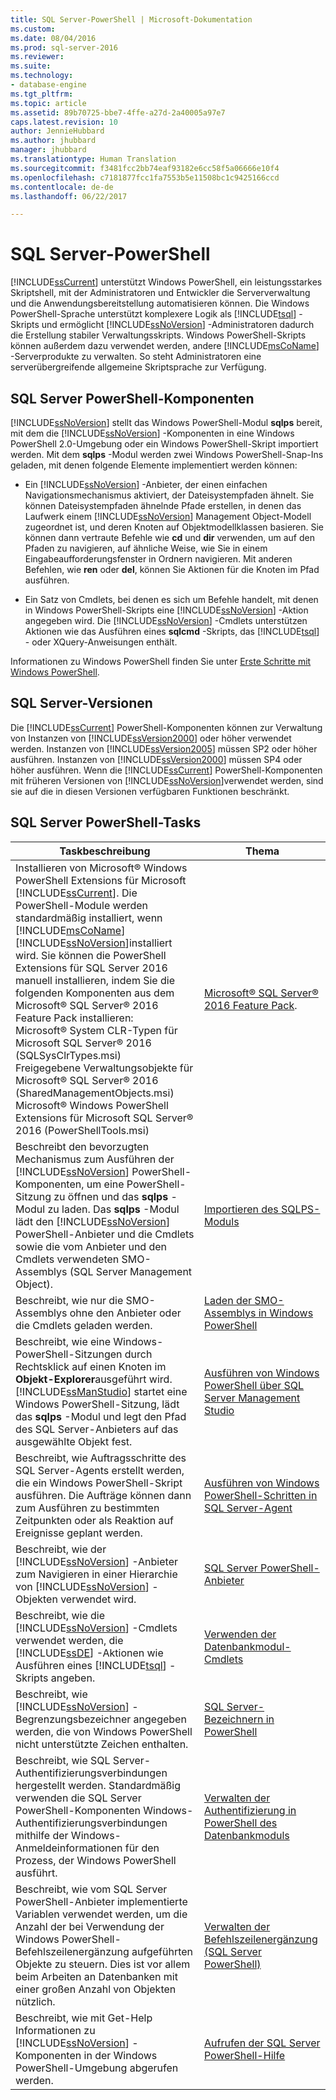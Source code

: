 ```yaml
---
title: SQL Server-PowerShell | Microsoft-Dokumentation
ms.custom: 
ms.date: 08/04/2016
ms.prod: sql-server-2016
ms.reviewer: 
ms.suite: 
ms.technology:
- database-engine
ms.tgt_pltfrm: 
ms.topic: article
ms.assetid: 89b70725-bbe7-4ffe-a27d-2a40005a97e7
caps.latest.revision: 10
author: JennieHubbard
ms.author: jhubbard
manager: jhubbard
ms.translationtype: Human Translation
ms.sourcegitcommit: f3481fcc2bb74eaf93182e6cc58f5a06666e10f4
ms.openlocfilehash: c7181877fcc1fa7553b5e11508bc1c9425166ccd
ms.contentlocale: de-de
ms.lasthandoff: 06/22/2017

---
```

# <a name="sql-server-powershell"></a>SQL Server-PowerShell
  [!INCLUDE[ssCurrent](../../includes/sscurrent-md.md)] unterstützt Windows PowerShell, ein leistungsstarkes Skriptshell, mit der Administratoren und Entwickler die Serververwaltung und die Anwendungsbereitstellung automatisieren können. Die Windows PowerShell-Sprache unterstützt komplexere Logik als [!INCLUDE[tsql](../../includes/tsql-md.md)] -Skripts und ermöglicht [!INCLUDE[ssNoVersion](../../includes/ssnoversion-md.md)] -Administratoren dadurch die Erstellung stabiler Verwaltungsskripts. Windows PowerShell-Skripts können außerdem dazu verwendet werden, andere [!INCLUDE[msCoName](../../includes/msconame-md.md)] -Serverprodukte zu verwalten. So steht Administratoren eine serverübergreifende allgemeine Skriptsprache zur Verfügung.  
  
## <a name="sql-server-powershell-components"></a>SQL Server PowerShell-Komponenten  
 [!INCLUDE[ssNoVersion](../../includes/ssnoversion-md.md)] stellt das Windows PowerShell-Modul **sqlps** bereit, mit dem die [!INCLUDE[ssNoVersion](../../includes/ssnoversion-md.md)] -Komponenten in eine Windows PowerShell 2.0-Umgebung oder ein Windows PowerShell-Skript importiert werden. Mit dem **sqlps** -Modul werden zwei Windows PowerShell-Snap-Ins geladen, mit denen folgende Elemente implementiert werden können:  
  
-   Ein [!INCLUDE[ssNoVersion](../../includes/ssnoversion-md.md)] -Anbieter, der einen einfachen Navigationsmechanismus aktiviert, der Dateisystempfaden ähnelt. Sie können Dateisystempfaden ähnelnde Pfade erstellen, in denen das Laufwerk einem [!INCLUDE[ssNoVersion](../../includes/ssnoversion-md.md)] Management Object-Modell zugeordnet ist, und deren Knoten auf Objektmodellklassen basieren. Sie können dann vertraute Befehle wie **cd** und **dir** verwenden, um auf den Pfaden zu navigieren, auf ähnliche Weise, wie Sie in einem Eingabeaufforderungsfenster in Ordnern navigieren. Mit anderen Befehlen, wie **ren** oder **del**, können Sie Aktionen für die Knoten im Pfad ausführen.  
  
-   Ein Satz von Cmdlets, bei denen es sich um Befehle handelt, mit denen in Windows PowerShell-Skripts eine [!INCLUDE[ssNoVersion](../../includes/ssnoversion-md.md)] -Aktion angegeben wird. Die [!INCLUDE[ssNoVersion](../../includes/ssnoversion-md.md)] -Cmdlets unterstützen Aktionen wie das Ausführen eines **sqlcmd** -Skripts, das [!INCLUDE[tsql](../../includes/tsql-md.md)] - oder XQuery-Anweisungen enthält.  
  
 Informationen zu Windows PowerShell finden Sie unter [Erste Schritte mit Windows PowerShell](https://msdn.microsoft.com/powershell/scripting/getting-started/getting-started-with-windows-powershell).  
  
## <a name="sql-server-versions"></a>SQL Server-Versionen  
 Die [!INCLUDE[ssCurrent](../../includes/sscurrent-md.md)] PowerShell-Komponenten können zur Verwaltung von Instanzen von [!INCLUDE[ssVersion2000](../../includes/ssversion2000-md.md)] oder höher verwendet werden. Instanzen von [!INCLUDE[ssVersion2005](../../includes/ssversion2005-md.md)] müssen SP2 oder höher ausführen. Instanzen von [!INCLUDE[ssVersion2000](../../includes/ssversion2000-md.md)] müssen SP4 oder höher ausführen. Wenn die [!INCLUDE[ssCurrent](../../includes/sscurrent-md.md)] PowerShell-Komponenten mit früheren Versionen von [!INCLUDE[ssNoVersion](../../includes/ssnoversion-md.md)]verwendet werden, sind sie auf die in diesen Versionen verfügbaren Funktionen beschränkt.  
     
## <a name="sql-server-powershell-tasks"></a>SQL Server PowerShell-Tasks  
  
|Taskbeschreibung|Thema|  
|----------------------|-----------| 
|Installieren von Microsoft® Windows PowerShell Extensions für Microsoft [!INCLUDE[ssCurrent](../../includes/sscurrent-md.md)].  Die PowerShell-Module werden standardmäßig installiert, wenn [!INCLUDE[msCoName](../../includes/msconame-md.md)] [!INCLUDE[ssNoVersion](../../includes/ssnoversion-md.md)]installiert wird.  Sie können die PowerShell Extensions für SQL Server 2016 manuell installieren, indem Sie die folgenden Komponenten aus dem Microsoft® SQL Server® 2016 Feature Pack installieren:<br/>     Microsoft® System CLR-Typen für Microsoft SQL Server® 2016 (SQLSysClrTypes.msi)<br/>Freigegebene Verwaltungsobjekte für Microsoft® SQL Server® 2016 (SharedManagementObjects.msi)<br/> Microsoft® Windows PowerShell Extensions für Microsoft SQL Server® 2016 (PowerShellTools.msi)|[Microsoft® SQL Server® 2016 Feature Pack](https://www.microsoft.com/en-us/download/details.aspx?id=52676).   | 
|Beschreibt den bevorzugten Mechanismus zum Ausführen der [!INCLUDE[ssNoVersion](../../includes/ssnoversion-md.md)] PowerShell-Komponenten, um eine PowerShell-Sitzung zu öffnen und das **sqlps** -Modul zu laden. Das **sqlps** -Modul lädt den [!INCLUDE[ssNoVersion](../../includes/ssnoversion-md.md)] PowerShell-Anbieter und die Cmdlets sowie die vom Anbieter und den Cmdlets verwendeten SMO-Assemblys (SQL Server Management Object).|[Importieren des SQLPS-Moduls](../../relational-databases/scripting/import-the-sqlps-module.md)|  
|Beschreibt, wie nur die SMO-Assemblys ohne den Anbieter oder die Cmdlets geladen werden.|[Laden der SMO-Assemblys in Windows PowerShell](../../relational-databases/scripting/load-the-smo-assemblies-in-windows-powershell.md)|  
|Beschreibt, wie eine Windows-PowerShell-Sitzungen durch Rechtsklick auf einen Knoten im **Objekt-Explorer**ausgeführt wird. [!INCLUDE[ssManStudio](../../includes/ssmanstudio-md.md)] startet eine Windows PowerShell-Sitzung, lädt das **sqlps** -Modul und legt den Pfad des SQL Server-Anbieters auf das ausgewählte Objekt fest.|[Ausführen von Windows PowerShell über SQL Server Management Studio](../../relational-databases/scripting/run-windows-powershell-from-sql-server-management-studio.md)|  
|Beschreibt, wie Auftragsschritte des SQL Server-Agents erstellt werden, die ein Windows PowerShell-Skript ausführen. Die Aufträge können dann zum Ausführen zu bestimmten Zeitpunkten oder als Reaktion auf Ereignisse geplant werden.|[Ausführen von Windows PowerShell-Schritten in SQL Server-Agent](../../relational-databases/scripting/run-windows-powershell-steps-in-sql-server-agent.md)|  
|Beschreibt, wie der [!INCLUDE[ssNoVersion](../../includes/ssnoversion-md.md)] -Anbieter zum Navigieren in einer Hierarchie von [!INCLUDE[ssNoVersion](../../includes/ssnoversion-md.md)] -Objekten verwendet wird.|[SQL Server PowerShell-Anbieter](../../relational-databases/scripting/sql-server-powershell-provider.md)|  
|Beschreibt, wie die [!INCLUDE[ssNoVersion](../../includes/ssnoversion-md.md)] -Cmdlets verwendet werden, die [!INCLUDE[ssDE](../../includes/ssde-md.md)] -Aktionen wie Ausführen eines [!INCLUDE[tsql](../../includes/tsql-md.md)] -Skripts angeben.|[Verwenden der Datenbankmodul-Cmdlets](../../relational-databases/scripting/use-the-database-engine-cmdlets.md)|  
|Beschreibt, wie [!INCLUDE[ssNoVersion](../../includes/ssnoversion-md.md)] -Begrenzungsbezeichner angegeben werden, die von Windows PowerShell nicht unterstützte Zeichen enthalten.|[SQL Server-Bezeichnern in PowerShell](../../relational-databases/scripting/sql-server-identifiers-in-powershell.md)|  
|Beschreibt, wie SQL Server-Authentifizierungsverbindungen hergestellt werden. Standardmäßig verwenden die SQL Server PowerShell-Komponenten Windows-Authentifizierungsverbindungen mithilfe der Windows-Anmeldeinformationen für den Prozess, der Windows PowerShell ausführt.|[Verwalten der Authentifizierung in PowerShell des Datenbankmoduls](../../relational-databases/scripting/manage-authentication-in-database-engine-powershell.md)|  
|Beschreibt, wie vom SQL Server PowerShell-Anbieter implementierte Variablen verwendet werden, um die Anzahl der bei Verwendung der Windows PowerShell-Befehlszeilenergänzung aufgeführten Objekte zu steuern. Dies ist vor allem beim Arbeiten an Datenbanken mit einer großen Anzahl von Objekten nützlich.|[Verwalten der Befehlszeilenergänzung &#40;SQL Server PowerShell&#41;](../../relational-databases/scripting/manage-tab-completion-sql-server-powershell.md)|  
|Beschreibt, wie mit Get-Help Informationen zu [!INCLUDE[ssNoVersion](../../includes/ssnoversion-md.md)] -Komponenten in der Windows PowerShell-Umgebung abgerufen werden.|[Aufrufen der SQL Server PowerShell-Hilfe](../../relational-databases/scripting/get-help-sql-server-powershell.md)|  
  
  

